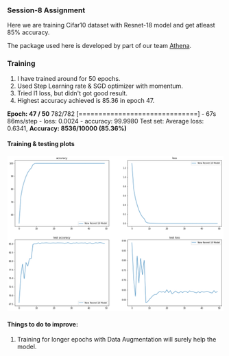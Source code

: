 ### Session-8 Assignment

Here we are training Cifar10 dataset with Resnet-18 model and get atleast 85% accuracy. 

The package used here is developed by part of our team [Athena](https://github.com/firekind/athena). 

### Training

1. I have trained around for 50 epochs.
2. Used Step Learning rate & SGD optimizer with momentum. 
3. Tried l1 loss, but didn't got good result. 
4. Highest accuracy achieved is 85.36 in epoch 47.



**Epoch: 47 / 50** 782/782 [==============================] - 67s 86ms/step - loss: 0.0024 - accuracy: 99.9980 Test set: Average loss: 0.6341, **Accuracy: 8536/10000 (85.36%)**



#### Training & testing plots

![alt text](images/acc_loss_plots.png)



#### Things to do to improve:

1. Training for longer epochs with Data Augmentation will surely help the model.